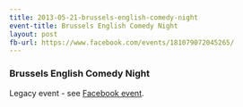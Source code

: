 ```yaml
---
title: 2013-05-21-brussels-english-comedy-night
event-title: Brussels English Comedy Night
layout: post
fb-url: https://www.facebook.com/events/181079072045265/
---
```

<h3>Brussels English Comedy Night</h3>
Legacy event - see <a href="https://www.facebook.com/events/181079072045265/">Facebook event</a>.